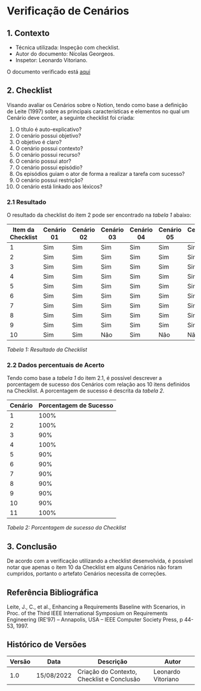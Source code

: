 # Verificação de Cenários

## 1. Contexto 


- Técnica utilizada: Inspeção com checklist.
- Autor do documento: Nícolas Georgeos.
- Inspetor: Leonardo Vitoriano.

O documento verificado está <a href="https://requisitos-de-software.github.io/2022.1-Notion/#/modelagem/cenarios">aqui</a>


## 2. Checklist

Visando avaliar os Cenários sobre o Notion, tendo como base a definição de Leite (1997) sobre as principais características e elementos no qual um Cenário deve conter, a seguinte checklist foi criada:

1. O título é auto-explicativo?
2. O cenário possui objetivo?
3. O objetivo é claro?
4. O cenário possui contexto?
5. O cenário possui recurso?
6. O cenário possui ator?
7. O cenário possui episódio?
8. Os episódios guiam o ator de forma a realizar a tarefa com sucesso?
9. O cenário possui restrição?
10. O cenário está linkado aos léxicos?

### 2.1 Resultado 

O resultado da checklist do item 2 pode ser encontrado na *tabela 1* abaixo: 

| Item da Checklist | Cenário 01 | Cenário 02 | Cenário 03 |  Cenário 04 | Cenário 05 | Cenário 06| Cenário 07| Cenário 08 | Cenário 09 | Cenário 10 | Cenário 11 | 
| - | --- | --- | --- | --- | --- |  --- |  --- |  --- |  --- |  --- | --- |   
| 1 | Sim | Sim | Sim | Sim | Sim |  Sim |  Sim |  Sim |  Sim |  Sim | Sim |  
| 2 | Sim | Sim | Sim | Sim | Sim |  Sim |  Sim |  Sim |  Sim |  Sim | Sim |  
| 3 | Sim | Sim | Sim | Sim | Sim |  Sim |  Sim |  Sim |  Sim |  Sim | Sim |  
| 4 | Sim | Sim | Sim | Sim | Sim |  Sim |  Sim |  Sim |  Sim |  Sim | Sim |  
| 5 | Sim | Sim | Sim | Sim | Sim |  Sim |  Sim |  Sim |  Sim |  Sim | Sim |  
| 6 | Sim | Sim | Sim | Sim | Sim |  Sim |  Sim |  Sim |  Sim |  Sim | Sim |  
| 7 | Sim | Sim | Sim | Sim | Sim |  Sim |  Sim |  Sim |  Sim |  Sim | Sim |  
| 8 | Sim | Sim | Sim | Sim | Sim |  Sim |  Sim |  Sim |  Sim |  Sim | Sim |  
| 9 | Sim | Sim | Sim | Sim | Sim |  Sim |  Sim |  Sim |  Sim |  Sim | Sim |  
| 10| Sim | Sim | Não | Sim | Não |  Não |  Não |  Não |  Não |  Não | Sim | 

*Tabela 1: Resultado da Checklist*

### 2.2 Dados percentuais de Acerto

Tendo como base a *tabela 1* do item 2.1, é possível descrever a porcentagem de sucesso dos Cenários com relação aos 10 itens definidos na Checklist. A porcentagem de sucesso é descrita da *tabela 2*.

| Cenário | Porcentagem de Sucesso | 
| - | --- | 
| 1 | 100% |  
| 2 | 100% |  
| 3 | 90%  |  
| 4 | 100% |  
| 5 | 90%  |  
| 6 | 90%  |  
| 7 | 90%  |  
| 8 | 90%  |  
| 9 | 90%  |  
| 10| 90%  | 
| 11| 100% |

*Tabela 2: Porcentagem de sucesso da Checklist*

## 3. Conclusão

De acordo com a verificação utilizando a checklist desenvolvida, é possível notar que apenas o item 10 da Checklist em alguns Cenários não foram cumpridos, portanto o artefato Cenários necessita de correções.

## Referência Bibliográfica

Leite, J., C., et al., Enhancing a Requirements Baseline with Scenarios, in Proc. of the Third IEEE International Symposium on Requirements Engineering (RE’97) – Annapolis, USA – IEEE Computer Society Press, p 44-53, 1997.

## Histórico de Versões
| Versão | Data       | Descrição                            | Autor             |
|--------|------------|--------------------------------------|-------------------|
| 1.0    | 15/08/2022 | Criação do Contexto, Checklist e Conclusão| Leonardo Vitoriano|
